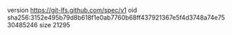 version https://git-lfs.github.com/spec/v1
oid sha256:3152e495b79d8b618f1e0ab7760b68ff437921367e5f4d3748a74e7530485246
size 21295

